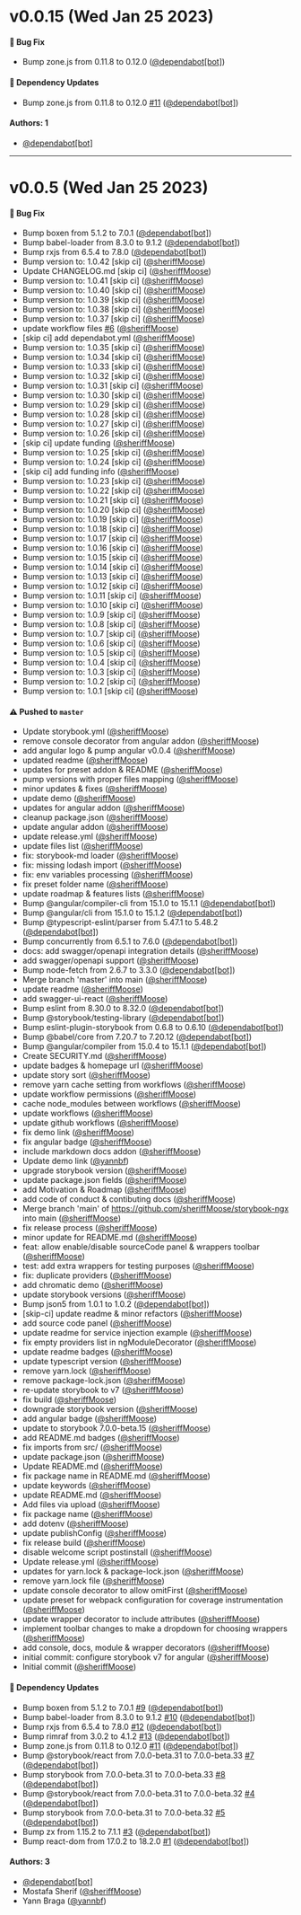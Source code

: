 # v0.0.15 (Wed Jan 25 2023)

#### 🐛 Bug Fix

- Bump zone.js from 0.11.8 to 0.12.0 ([@dependabot[bot]](https://github.com/dependabot[bot]))

#### 🔩 Dependency Updates

- Bump zone.js from 0.11.8 to 0.12.0 [#11](https://github.com/sheriffMoose/storybook-extras/pull/11) ([@dependabot[bot]](https://github.com/dependabot[bot]))

#### Authors: 1

- [@dependabot[bot]](https://github.com/dependabot[bot])

---

# v0.0.5 (Wed Jan 25 2023)

#### 🐛 Bug Fix

- Bump boxen from 5.1.2 to 7.0.1 ([@dependabot[bot]](https://github.com/dependabot[bot]))
- Bump babel-loader from 8.3.0 to 9.1.2 ([@dependabot[bot]](https://github.com/dependabot[bot]))
- Bump rxjs from 6.5.4 to 7.8.0 ([@dependabot[bot]](https://github.com/dependabot[bot]))
- Bump version to: 1.0.42 \[skip ci\] ([@sheriffMoose](https://github.com/sheriffMoose))
- Update CHANGELOG.md \[skip ci\] ([@sheriffMoose](https://github.com/sheriffMoose))
- Bump version to: 1.0.41 \[skip ci\] ([@sheriffMoose](https://github.com/sheriffMoose))
- Bump version to: 1.0.40 \[skip ci\] ([@sheriffMoose](https://github.com/sheriffMoose))
- Bump version to: 1.0.39 \[skip ci\] ([@sheriffMoose](https://github.com/sheriffMoose))
- Bump version to: 1.0.38 \[skip ci\] ([@sheriffMoose](https://github.com/sheriffMoose))
- Bump version to: 1.0.37 \[skip ci\] ([@sheriffMoose](https://github.com/sheriffMoose))
- update workflow files [#6](https://github.com/sheriffMoose/storybook-extras/pull/6) ([@sheriffMoose](https://github.com/sheriffMoose))
- \[skip ci\] add dependabot.yml ([@sheriffMoose](https://github.com/sheriffMoose))
- Bump version to: 1.0.35 \[skip ci\] ([@sheriffMoose](https://github.com/sheriffMoose))
- Bump version to: 1.0.34 \[skip ci\] ([@sheriffMoose](https://github.com/sheriffMoose))
- Bump version to: 1.0.33 \[skip ci\] ([@sheriffMoose](https://github.com/sheriffMoose))
- Bump version to: 1.0.32 \[skip ci\] ([@sheriffMoose](https://github.com/sheriffMoose))
- Bump version to: 1.0.31 \[skip ci\] ([@sheriffMoose](https://github.com/sheriffMoose))
- Bump version to: 1.0.30 \[skip ci\] ([@sheriffMoose](https://github.com/sheriffMoose))
- Bump version to: 1.0.29 \[skip ci\] ([@sheriffMoose](https://github.com/sheriffMoose))
- Bump version to: 1.0.28 \[skip ci\] ([@sheriffMoose](https://github.com/sheriffMoose))
- Bump version to: 1.0.27 \[skip ci\] ([@sheriffMoose](https://github.com/sheriffMoose))
- Bump version to: 1.0.26 \[skip ci\] ([@sheriffMoose](https://github.com/sheriffMoose))
- \[skip ci\] update funding ([@sheriffMoose](https://github.com/sheriffMoose))
- Bump version to: 1.0.25 \[skip ci\] ([@sheriffMoose](https://github.com/sheriffMoose))
- Bump version to: 1.0.24 \[skip ci\] ([@sheriffMoose](https://github.com/sheriffMoose))
- \[skip ci\] add funding info ([@sheriffMoose](https://github.com/sheriffMoose))
- Bump version to: 1.0.23 \[skip ci\] ([@sheriffMoose](https://github.com/sheriffMoose))
- Bump version to: 1.0.22 \[skip ci\] ([@sheriffMoose](https://github.com/sheriffMoose))
- Bump version to: 1.0.21 \[skip ci\] ([@sheriffMoose](https://github.com/sheriffMoose))
- Bump version to: 1.0.20 \[skip ci\] ([@sheriffMoose](https://github.com/sheriffMoose))
- Bump version to: 1.0.19 \[skip ci\] ([@sheriffMoose](https://github.com/sheriffMoose))
- Bump version to: 1.0.18 \[skip ci\] ([@sheriffMoose](https://github.com/sheriffMoose))
- Bump version to: 1.0.17 \[skip ci\] ([@sheriffMoose](https://github.com/sheriffMoose))
- Bump version to: 1.0.16 \[skip ci\] ([@sheriffMoose](https://github.com/sheriffMoose))
- Bump version to: 1.0.15 \[skip ci\] ([@sheriffMoose](https://github.com/sheriffMoose))
- Bump version to: 1.0.14 \[skip ci\] ([@sheriffMoose](https://github.com/sheriffMoose))
- Bump version to: 1.0.13 \[skip ci\] ([@sheriffMoose](https://github.com/sheriffMoose))
- Bump version to: 1.0.12 \[skip ci\] ([@sheriffMoose](https://github.com/sheriffMoose))
- Bump version to: 1.0.11 \[skip ci\] ([@sheriffMoose](https://github.com/sheriffMoose))
- Bump version to: 1.0.10 \[skip ci\] ([@sheriffMoose](https://github.com/sheriffMoose))
- Bump version to: 1.0.9 \[skip ci\] ([@sheriffMoose](https://github.com/sheriffMoose))
- Bump version to: 1.0.8 \[skip ci\] ([@sheriffMoose](https://github.com/sheriffMoose))
- Bump version to: 1.0.7 \[skip ci\] ([@sheriffMoose](https://github.com/sheriffMoose))
- Bump version to: 1.0.6 \[skip ci\] ([@sheriffMoose](https://github.com/sheriffMoose))
- Bump version to: 1.0.5 \[skip ci\] ([@sheriffMoose](https://github.com/sheriffMoose))
- Bump version to: 1.0.4 \[skip ci\] ([@sheriffMoose](https://github.com/sheriffMoose))
- Bump version to: 1.0.3 \[skip ci\] ([@sheriffMoose](https://github.com/sheriffMoose))
- Bump version to: 1.0.2 \[skip ci\] ([@sheriffMoose](https://github.com/sheriffMoose))
- Bump version to: 1.0.1 \[skip ci\] ([@sheriffMoose](https://github.com/sheriffMoose))

#### ⚠️ Pushed to `master`

- Update storybook.yml ([@sheriffMoose](https://github.com/sheriffMoose))
- remove console decorator from angular addon ([@sheriffMoose](https://github.com/sheriffMoose))
- add angular logo & pump angular v0.0.4 ([@sheriffMoose](https://github.com/sheriffMoose))
- updated readme ([@sheriffMoose](https://github.com/sheriffMoose))
- updates for preset addon & README ([@sheriffMoose](https://github.com/sheriffMoose))
- pump versions with proper files mapping ([@sheriffMoose](https://github.com/sheriffMoose))
- minor updates & fixes ([@sheriffMoose](https://github.com/sheriffMoose))
- update demo ([@sheriffMoose](https://github.com/sheriffMoose))
- updates for angular addon ([@sheriffMoose](https://github.com/sheriffMoose))
- cleanup package.json ([@sheriffMoose](https://github.com/sheriffMoose))
- update angular addon ([@sheriffMoose](https://github.com/sheriffMoose))
- update release.yml ([@sheriffMoose](https://github.com/sheriffMoose))
- update files list ([@sheriffMoose](https://github.com/sheriffMoose))
- fix: storybook-md loader ([@sheriffMoose](https://github.com/sheriffMoose))
- fix: missing lodash import ([@sheriffMoose](https://github.com/sheriffMoose))
- fix: env variables processing ([@sheriffMoose](https://github.com/sheriffMoose))
- fix preset folder name ([@sheriffMoose](https://github.com/sheriffMoose))
- update roadmap & features lists ([@sheriffMoose](https://github.com/sheriffMoose))
- Bump @angular/compiler-cli from 15.1.0 to 15.1.1 ([@dependabot[bot]](https://github.com/dependabot[bot]))
- Bump @angular/cli from 15.1.0 to 15.1.2 ([@dependabot[bot]](https://github.com/dependabot[bot]))
- Bump @typescript-eslint/parser from 5.47.1 to 5.48.2 ([@dependabot[bot]](https://github.com/dependabot[bot]))
- Bump concurrently from 6.5.1 to 7.6.0 ([@dependabot[bot]](https://github.com/dependabot[bot]))
- docs: add swagger/openapi integration details ([@sheriffMoose](https://github.com/sheriffMoose))
- add swagger/openapi support ([@sheriffMoose](https://github.com/sheriffMoose))
- Bump node-fetch from 2.6.7 to 3.3.0 ([@dependabot[bot]](https://github.com/dependabot[bot]))
- Merge branch 'master' into main ([@sheriffMoose](https://github.com/sheriffMoose))
- update readme ([@sheriffMoose](https://github.com/sheriffMoose))
- add swagger-ui-react ([@sheriffMoose](https://github.com/sheriffMoose))
- Bump eslint from 8.30.0 to 8.32.0 ([@dependabot[bot]](https://github.com/dependabot[bot]))
- Bump @storybook/testing-library ([@dependabot[bot]](https://github.com/dependabot[bot]))
- Bump eslint-plugin-storybook from 0.6.8 to 0.6.10 ([@dependabot[bot]](https://github.com/dependabot[bot]))
- Bump @babel/core from 7.20.7 to 7.20.12 ([@dependabot[bot]](https://github.com/dependabot[bot]))
- Bump @angular/compiler from 15.0.4 to 15.1.1 ([@dependabot[bot]](https://github.com/dependabot[bot]))
- Create SECURITY.md ([@sheriffMoose](https://github.com/sheriffMoose))
- update badges & homepage url ([@sheriffMoose](https://github.com/sheriffMoose))
- update story sort ([@sheriffMoose](https://github.com/sheriffMoose))
- remove yarn cache setting from workflows ([@sheriffMoose](https://github.com/sheriffMoose))
- update workflow permissions ([@sheriffMoose](https://github.com/sheriffMoose))
- cache node_modules between workflows ([@sheriffMoose](https://github.com/sheriffMoose))
- update workflows ([@sheriffMoose](https://github.com/sheriffMoose))
- update github workflows ([@sheriffMoose](https://github.com/sheriffMoose))
- fix demo link ([@sheriffMoose](https://github.com/sheriffMoose))
- fix angular badge ([@sheriffMoose](https://github.com/sheriffMoose))
- include markdown docs addon ([@sheriffMoose](https://github.com/sheriffMoose))
- Update demo link ([@yannbf](https://github.com/yannbf))
- upgrade storybook version ([@sheriffMoose](https://github.com/sheriffMoose))
- update package.json fields ([@sheriffMoose](https://github.com/sheriffMoose))
- add Motivation & Roadmap ([@sheriffMoose](https://github.com/sheriffMoose))
- add code of conduct & contibuting docs ([@sheriffMoose](https://github.com/sheriffMoose))
- Merge branch 'main' of https://github.com/sheriffMoose/storybook-ngx into main ([@sheriffMoose](https://github.com/sheriffMoose))
- fix release process ([@sheriffMoose](https://github.com/sheriffMoose))
- minor update for README.md ([@sheriffMoose](https://github.com/sheriffMoose))
- feat: allow enable/disable sourceCode panel & wrappers toolbar ([@sheriffMoose](https://github.com/sheriffMoose))
- test: add extra wrappers for testing purposes ([@sheriffMoose](https://github.com/sheriffMoose))
- fix: duplicate providers ([@sheriffMoose](https://github.com/sheriffMoose))
- add chromatic demo ([@sheriffMoose](https://github.com/sheriffMoose))
- update storybook versions ([@sheriffMoose](https://github.com/sheriffMoose))
- Bump json5 from 1.0.1 to 1.0.2 ([@dependabot[bot]](https://github.com/dependabot[bot]))
- [skip-ci] update readme & minor refactors ([@sheriffMoose](https://github.com/sheriffMoose))
- add source code panel ([@sheriffMoose](https://github.com/sheriffMoose))
- update readme for service injection example ([@sheriffMoose](https://github.com/sheriffMoose))
- fix empty providers list in ngModuleDecorator ([@sheriffMoose](https://github.com/sheriffMoose))
- update readme badges ([@sheriffMoose](https://github.com/sheriffMoose))
- update typescript version ([@sheriffMoose](https://github.com/sheriffMoose))
- remove yarn.lock ([@sheriffMoose](https://github.com/sheriffMoose))
- remove package-lock.json ([@sheriffMoose](https://github.com/sheriffMoose))
- re-update storybook to v7 ([@sheriffMoose](https://github.com/sheriffMoose))
- fix build ([@sheriffMoose](https://github.com/sheriffMoose))
- downgrade storybook version ([@sheriffMoose](https://github.com/sheriffMoose))
- add angular badge ([@sheriffMoose](https://github.com/sheriffMoose))
- update to storybook 7.0.0-beta.15 ([@sheriffMoose](https://github.com/sheriffMoose))
- add README.md badges ([@sheriffMoose](https://github.com/sheriffMoose))
- fix imports from src/ ([@sheriffMoose](https://github.com/sheriffMoose))
- update package.json ([@sheriffMoose](https://github.com/sheriffMoose))
- Update README.md ([@sheriffMoose](https://github.com/sheriffMoose))
- fix package name in README.md ([@sheriffMoose](https://github.com/sheriffMoose))
- update keywords ([@sheriffMoose](https://github.com/sheriffMoose))
- update README.md ([@sheriffMoose](https://github.com/sheriffMoose))
- Add files via upload ([@sheriffMoose](https://github.com/sheriffMoose))
- fix package name ([@sheriffMoose](https://github.com/sheriffMoose))
- add dotenv ([@sheriffMoose](https://github.com/sheriffMoose))
- update publishConfig ([@sheriffMoose](https://github.com/sheriffMoose))
- fix release build ([@sheriffMoose](https://github.com/sheriffMoose))
- disable welcome script postinstall ([@sheriffMoose](https://github.com/sheriffMoose))
- Update release.yml ([@sheriffMoose](https://github.com/sheriffMoose))
- updates for yarn.lock & package-lock.json ([@sheriffMoose](https://github.com/sheriffMoose))
- remove yarn.lock file ([@sheriffMoose](https://github.com/sheriffMoose))
- update console decorator to allow omitFirst ([@sheriffMoose](https://github.com/sheriffMoose))
- update preset for webpack configuration for coverage instrumentation ([@sheriffMoose](https://github.com/sheriffMoose))
- update wrapper decorator to include attributes ([@sheriffMoose](https://github.com/sheriffMoose))
- implement toolbar changes to make a dropdown for choosing wrappers ([@sheriffMoose](https://github.com/sheriffMoose))
- add console, docs, module & wrapper decorators ([@sheriffMoose](https://github.com/sheriffMoose))
- initial commit: configure storybook v7 for angular ([@sheriffMoose](https://github.com/sheriffMoose))
- Initial commit ([@sheriffMoose](https://github.com/sheriffMoose))

#### 🔩 Dependency Updates

- Bump boxen from 5.1.2 to 7.0.1 [#9](https://github.com/sheriffMoose/storybook-extras/pull/9) ([@dependabot[bot]](https://github.com/dependabot[bot]))
- Bump babel-loader from 8.3.0 to 9.1.2 [#10](https://github.com/sheriffMoose/storybook-extras/pull/10) ([@dependabot[bot]](https://github.com/dependabot[bot]))
- Bump rxjs from 6.5.4 to 7.8.0 [#12](https://github.com/sheriffMoose/storybook-extras/pull/12) ([@dependabot[bot]](https://github.com/dependabot[bot]))
- Bump rimraf from 3.0.2 to 4.1.2 [#13](https://github.com/sheriffMoose/storybook-extras/pull/13) ([@dependabot[bot]](https://github.com/dependabot[bot]))
- Bump zone.js from 0.11.8 to 0.12.0 [#11](https://github.com/sheriffMoose/storybook-extras/pull/11) ([@dependabot[bot]](https://github.com/dependabot[bot]))
- Bump @storybook/react from 7.0.0-beta.31 to 7.0.0-beta.33 [#7](https://github.com/sheriffMoose/storybook-extras/pull/7) ([@dependabot[bot]](https://github.com/dependabot[bot]))
- Bump storybook from 7.0.0-beta.31 to 7.0.0-beta.33 [#8](https://github.com/sheriffMoose/storybook-extras/pull/8) ([@dependabot[bot]](https://github.com/dependabot[bot]))
- Bump @storybook/react from 7.0.0-beta.31 to 7.0.0-beta.32 [#4](https://github.com/sheriffMoose/storybook-extras/pull/4) ([@dependabot[bot]](https://github.com/dependabot[bot]))
- Bump storybook from 7.0.0-beta.31 to 7.0.0-beta.32 [#5](https://github.com/sheriffMoose/storybook-extras/pull/5) ([@dependabot[bot]](https://github.com/dependabot[bot]))
- Bump zx from 1.15.2 to 7.1.1 [#3](https://github.com/sheriffMoose/storybook-extras/pull/3) ([@dependabot[bot]](https://github.com/dependabot[bot]))
- Bump react-dom from 17.0.2 to 18.2.0 [#1](https://github.com/sheriffMoose/storybook-extras/pull/1) ([@dependabot[bot]](https://github.com/dependabot[bot]))

#### Authors: 3

- [@dependabot[bot]](https://github.com/dependabot[bot])
- Mostafa Sherif ([@sheriffMoose](https://github.com/sheriffMoose))
- Yann Braga ([@yannbf](https://github.com/yannbf))
